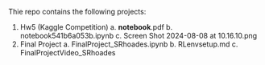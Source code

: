 Thie repo contains the following projects:

1. Hw5 (Kaggle Competition)
   a. __notebook__.pdf
   b. notebook541b6a053b.ipynb
   c. Screen Shot 2024-08-08 at 10.16.10.png
3. Final Project
   a. FinalProject_SRhoades.ipynb
   b. RLenvsetup.md
   c. FinalProjectVideo_SRhoades
